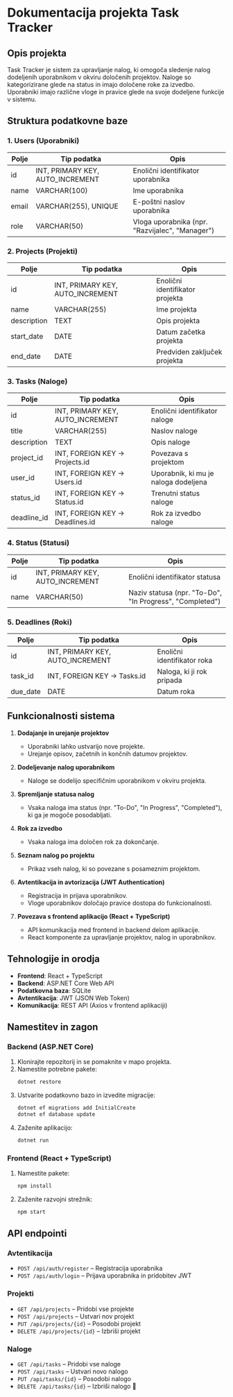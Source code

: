 # Dokumentacija projekta Task Tracker

## Opis projekta
Task Tracker je sistem za upravljanje nalog, ki omogoča sledenje nalog dodeljenih uporabnikom v okviru določenih projektov. Naloge so kategorizirane glede na status in imajo določene roke za izvedbo. Uporabniki imajo različne vloge in pravice glede na svoje dodeljene funkcije v sistemu.

## Struktura podatkovne baze

### 1. Users (Uporabniki)
| Polje | Tip podatka | Opis |
|-------|------------|------|
| id | INT, PRIMARY KEY, AUTO_INCREMENT | Enolični identifikator uporabnika |
| name | VARCHAR(100) | Ime uporabnika |
| email | VARCHAR(255), UNIQUE | E-poštni naslov uporabnika |
| role | VARCHAR(50) | Vloga uporabnika (npr. "Razvijalec", "Manager") |

### 2. Projects (Projekti)
| Polje | Tip podatka | Opis |
|-------|------------|------|
| id | INT, PRIMARY KEY, AUTO_INCREMENT | Enolični identifikator projekta |
| name | VARCHAR(255) | Ime projekta |
| description | TEXT | Opis projekta |
| start_date | DATE | Datum začetka projekta |
| end_date | DATE | Predviden zaključek projekta |

### 3. Tasks (Naloge)
| Polje | Tip podatka | Opis |
|-------|------------|------|
| id | INT, PRIMARY KEY, AUTO_INCREMENT | Enolični identifikator naloge |
| title | VARCHAR(255) | Naslov naloge |
| description | TEXT | Opis naloge |
| project_id | INT, FOREIGN KEY → Projects.id | Povezava s projektom |
| user_id | INT, FOREIGN KEY → Users.id | Uporabnik, ki mu je naloga dodeljena |
| status_id | INT, FOREIGN KEY → Status.id | Trenutni status naloge |
| deadline_id | INT, FOREIGN KEY → Deadlines.id | Rok za izvedbo naloge |

### 4. Status (Statusi)
| Polje | Tip podatka | Opis |
|-------|------------|------|
| id | INT, PRIMARY KEY, AUTO_INCREMENT | Enolični identifikator statusa |
| name | VARCHAR(50) | Naziv statusa (npr. "To-Do", "In Progress", "Completed") |

### 5. Deadlines (Roki)
| Polje | Tip podatka | Opis |
|-------|------------|------|
| id | INT, PRIMARY KEY, AUTO_INCREMENT | Enolični identifikator roka |
| task_id | INT, FOREIGN KEY → Tasks.id | Naloga, ki ji rok pripada |
| due_date | DATE | Datum roka |

## Funkcionalnosti sistema

1. **Dodajanje in urejanje projektov**  
   - Uporabniki lahko ustvarijo nove projekte.
   - Urejanje opisov, začetnih in končnih datumov projektov.

2. **Dodeljevanje nalog uporabnikom**  
   - Naloge se dodelijo specifičnim uporabnikom v okviru projekta.

3. **Spremljanje statusa nalog**  
   - Vsaka naloga ima status (npr. "To-Do", "In Progress", "Completed"), ki ga je mogoče posodabljati.

4. **Rok za izvedbo**  
   - Vsaka naloga ima določen rok za dokončanje.

5. **Seznam nalog po projektu**  
   - Prikaz vseh nalog, ki so povezane s posameznim projektom.

6. **Avtentikacija in avtorizacija (JWT Authentication)**  
   - Registracija in prijava uporabnikov.
   - Vloge uporabnikov določajo pravice dostopa do funkcionalnosti.

7. **Povezava s frontend aplikacijo (React + TypeScript)**  
   - API komunikacija med frontend in backend delom aplikacije.
   - React komponente za upravljanje projektov, nalog in uporabnikov.

## Tehnologije in orodja
- **Frontend**: React + TypeScript
- **Backend**: ASP.NET Core Web API
- **Podatkovna baza**: SQLite
- **Avtentikacija**: JWT (JSON Web Token)
- **Komunikacija**: REST API (Axios v frontend aplikaciji)

## Namestitev in zagon

### **Backend (ASP.NET Core)**
1. Klonirajte repozitorij in se pomaknite v mapo projekta.
2. Namestite potrebne pakete:
   ```sh
   dotnet restore
   ```
3. Ustvarite podatkovno bazo in izvedite migracije:
   ```sh
   dotnet ef migrations add InitialCreate
   dotnet ef database update
   ```
4. Zaženite aplikacijo:
   ```sh
   dotnet run
   ```

### **Frontend (React + TypeScript)**
1. Namestite pakete:
   ```sh
   npm install
   ```
2. Zaženite razvojni strežnik:
   ```sh
   npm start
   ```

## API endpointi

### **Avtentikacija**
- `POST /api/auth/register` – Registracija uporabnika
- `POST /api/auth/login` – Prijava uporabnika in pridobitev JWT

### **Projekti**
- `GET /api/projects` – Pridobi vse projekte
- `POST /api/projects` – Ustvari nov projekt
- `PUT /api/projects/{id}` – Posodobi projekt
- `DELETE /api/projects/{id}` – Izbriši projekt

### **Naloge**
- `GET /api/tasks` – Pridobi vse naloge
- `POST /api/tasks` – Ustvari novo nalogo
- `PUT /api/tasks/{id}` – Posodobi nalogo
- `DELETE /api/tasks/{id}` – Izbriši nalogo 🚀



